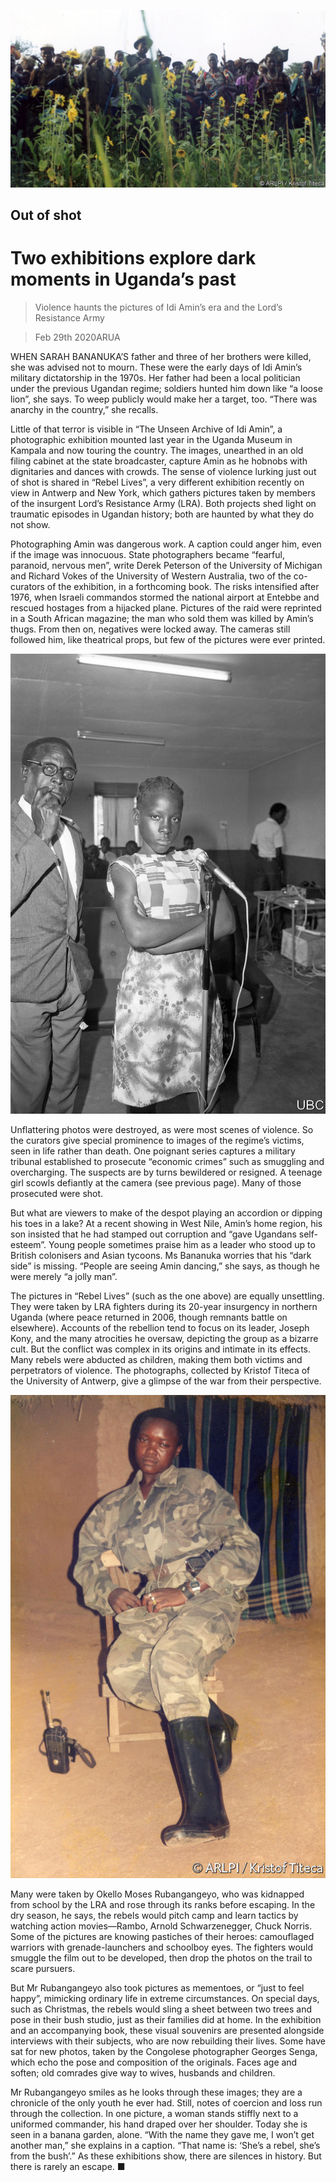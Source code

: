![](./images/20200229_BKP513.jpg)

## Out of shot

# Two exhibitions explore dark moments in Uganda’s past

> Violence haunts the pictures of Idi Amin’s era and the Lord’s Resistance Army

> Feb 29th 2020ARUA

WHEN SARAH BANANUKA’S father and three of her brothers were killed, she was advised not to mourn. These were the early days of Idi Amin’s military dictatorship in the 1970s. Her father had been a local politician under the previous Ugandan regime; soldiers hunted him down like “a loose lion”, she says. To weep publicly would make her a target, too. “There was anarchy in the country,” she recalls.

Little of that terror is visible in “The Unseen Archive of Idi Amin”, a photographic exhibition mounted last year in the Uganda Museum in Kampala and now touring the country. The images, unearthed in an old filing cabinet at the state broadcaster, capture Amin as he hobnobs with dignitaries and dances with crowds. The sense of violence lurking just out of shot is shared in “Rebel Lives”, a very different exhibition recently on view in Antwerp and New York, which gathers pictures taken by members of the insurgent Lord’s Resistance Army (LRA). Both projects shed light on traumatic episodes in Ugandan history; both are haunted by what they do not show.

Photographing Amin was dangerous work. A caption could anger him, even if the image was innocuous. State photographers became “fearful, paranoid, nervous men”, write Derek Peterson of the University of Michigan and Richard Vokes of the University of Western Australia, two of the co-curators of the exhibition, in a forthcoming book. The risks intensified after 1976, when Israeli commandos stormed the national airport at Entebbe and rescued hostages from a hijacked plane. Pictures of the raid were reprinted in a South African magazine; the man who sold them was killed by Amin’s thugs. From then on, negatives were locked away. The cameras still followed him, like theatrical props, but few of the pictures were ever printed.

![](./images/20200229_BKP511.jpg)

Unflattering photos were destroyed, as were most scenes of violence. So the curators give special prominence to images of the regime’s victims, seen in life rather than death. One poignant series captures a military tribunal established to prosecute “economic crimes” such as smuggling and overcharging. The suspects are by turns bewildered or resigned. A teenage girl scowls defiantly at the camera (see previous page). Many of those prosecuted were shot.

But what are viewers to make of the despot playing an accordion or dipping his toes in a lake? At a recent showing in West Nile, Amin’s home region, his son insisted that he had stamped out corruption and “gave Ugandans self-esteem”. Young people sometimes praise him as a leader who stood up to British colonisers and Asian tycoons. Ms Bananuka worries that his “dark side” is missing. “People are seeing Amin dancing,” she says, as though he were merely “a jolly man”.

The pictures in “Rebel Lives” (such as the one above) are equally unsettling. They were taken by LRA fighters during its 20-year insurgency in northern Uganda (where peace returned in 2006, though remnants battle on elsewhere). Accounts of the rebellion tend to focus on its leader, Joseph Kony, and the many atrocities he oversaw, depicting the group as a bizarre cult. But the conflict was complex in its origins and intimate in its effects. Many rebels were abducted as children, making them both victims and perpetrators of violence. The photographs, collected by Kristof Titeca of the University of Antwerp, give a glimpse of the war from their perspective.

![](./images/20200229_BKP512.jpg)

Many were taken by Okello Moses Rubangangeyo, who was kidnapped from school by the LRA and rose through its ranks before escaping. In the dry season, he says, the rebels would pitch camp and learn tactics by watching action movies—Rambo, Arnold Schwarzenegger, Chuck Norris. Some of the pictures are knowing pastiches of their heroes: camouflaged warriors with grenade-launchers and schoolboy eyes. The fighters would smuggle the film out to be developed, then drop the photos on the trail to scare pursuers.

But Mr Rubangangeyo also took pictures as mementoes, or “just to feel happy”, mimicking ordinary life in extreme circumstances. On special days, such as Christmas, the rebels would sling a sheet between two trees and pose in their bush studio, just as their families did at home. In the exhibition and an accompanying book, these visual souvenirs are presented alongside interviews with their subjects, who are now rebuilding their lives. Some have sat for new photos, taken by the Congolese photographer Georges Senga, which echo the pose and composition of the originals. Faces age and soften; old comrades give way to wives, husbands and children.

Mr Rubangangeyo smiles as he looks through these images; they are a chronicle of the only youth he ever had. Still, notes of coercion and loss run through the collection. In one picture, a woman stands stiffly next to a uniformed commander, his hand draped over her shoulder. Today she is seen in a banana garden, alone. “With the name they gave me, I won’t get another man,” she explains in a caption. “That name is: ‘She’s a rebel, she’s from the bush’.” As these exhibitions show, there are silences in history. But there is rarely an escape. ■